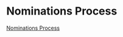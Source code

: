 # Nominations Process

[Nominations Process](https://docs.google.com/document/d/1-9Dl1zNwQXmEFygxm-Z7vgsuc6yuLB9jEqhGrt-TWSA/edit?usp=sharing)
